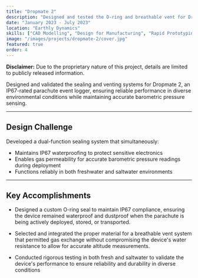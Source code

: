 ```yaml
---
title: "Dropmate 2"
description: "Designed and tested the O-ring and breathable vent for Dropmate 2, a parachute event logger, ensuring IP67 water egress standards."
date: "January 2023 - July 2023"
location: "Earthly Dynamics"
skills: ["CAD Modelling", "Design for Manufacturing", "Rapid Prototyping"]
image: "/images/projects/dropmate-2/cover.jpg"
featured: true
order: 4
---
```


**Disclaimer:** Due to the proprietary nature of this project, details are limited to publicly released information.

Designed and validated the sealing and venting systems for Dropmate 2, an IP67-rated parachute event logger, ensuring reliable performance in diverse environmental conditions while maintaining accurate barometric pressure sensing.

---

## Design Challenge

Developed a dual-function sealing system that simultaneously:
- Maintains IP67 waterproofing to protect sensitive electronics
- Enables gas permeability for accurate barometric pressure readings during deployment
- Functions reliably in both freshwater and saltwater environments

---

## Key Accomplishments

- Designed a custom O-ring seal to maintain IP67 compliance, ensuring the device remained waterproof and dustproof when the parachute is being actively deployed, stored, or transported.

- Selected and integrated the proper material for a breathable vent system that permitted gas exchange without compromising the device's water resistance to allow for accurate altitude measurements.

- Conducted rigorous testing in both fresh and saltwater to validate the device's performance to ensure reliability and durability in diverse conditions
